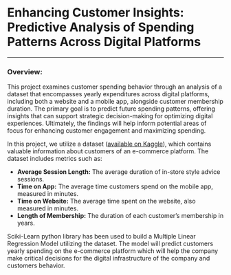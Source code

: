 # Enhancing Customer Insights: Predictive Analysis of Spending Patterns Across Digital Platforms
---
### Overview:
This project examines customer spending behavior through an analysis of a dataset that encompasses yearly expenditures across digital platforms, including both a website and a mobile app, alongside customer membership duration. The primary goal is to predict future spending patterns, offering insights that can support strategic decision-making for optimizing digital experiences. Ultimately, the findings will help inform potential areas of focus for enhancing customer engagement and maximizing spending.

In this project, we utilize a dataset ([available on Kaggle](https://www.kaggle.com/datasets/iyadavvaibhav/ecommerce-customer-device-usage)), which contains valuable information about customers of an e-commerce platform. The dataset includes metrics such as:

- __Average Session Length:__ The average duration of in-store style advice sessions.
- __Time on App:__ The average time customers spend on the mobile app, measured in minutes.
- __Time on Website:__ The average time spent on the website, also measured in minutes.
- __Length of Membership:__ The duration of each customer’s membership in years.

Sciki-Learn python library has been used to build a Multiple Linear Regression Model utilizing the dataset. The model will predict customers yearly spending on the e-commerce platform which will help the company make critical decisions for the digital infrastructure of the company and customers behavior.

